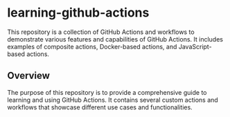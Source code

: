 # learning-github-actions

This repository is a collection of GitHub Actions and workflows to demonstrate various features and capabilities of GitHub Actions. It includes examples of composite actions, Docker-based actions, and JavaScript-based actions.

## Overview

The purpose of this repository is to provide a comprehensive guide to learning and using GitHub Actions. It contains several custom actions and workflows that showcase different use cases and functionalities.
